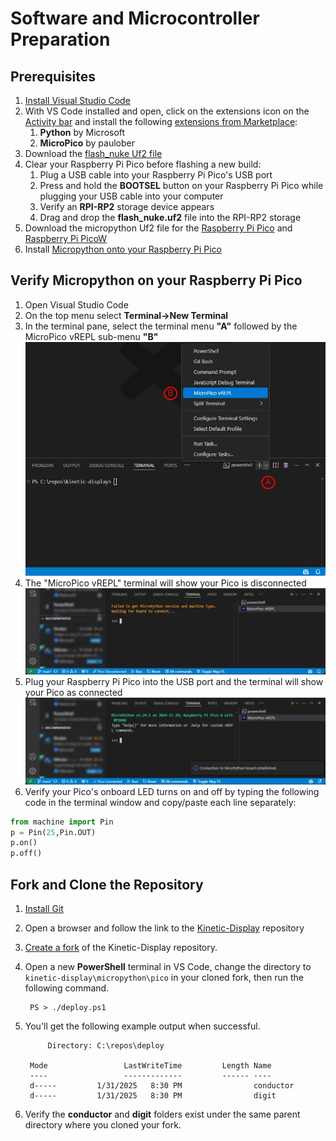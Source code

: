 # Software and Microcontroller Preparation

## Prerequisites

1. [Install Visual Studio Code](https://code.visualstudio.com/download)
2. With VS Code installed and open, click on the extensions icon on the [Activity bar](https://code.visualstudio.com/docs/getstarted/userinterface#_basic-layout) and install the following [extensions from Marketplace](https://code.visualstudio.com/docs/editor/extension-marketplace):
    1. **Python** by Microsoft
    2. **MicroPico** by paulober
3. Download the [flash_nuke Uf2 file](https://github.com/Pwea/Flash-Nuke)
4. Clear your Raspberry Pi Pico before flashing a new build:
    1. Plug a USB cable into your Raspberry Pi Pico's USB port
    2. Press and hold the **BOOTSEL** button on your Raspberry Pi Pico while plugging your USB cable into your computer
    3. Verify an **RPI-RP2** storage device appears
    4. Drag and drop the **flash_nuke.uf2** file into the RPI-RP2 storage
5. Download the micropython Uf2 file for the [Raspberry Pi Pico](https://micropython.org/download/RPI_PICO/) and [Raspberry Pi PicoW](https://micropython.org/download/RPI_PICO_W/)
6. Install [Micropython onto your Raspberry Pi Pico](https://www.raspberrypi.com/documentation/microcontrollers/micropython.html#what-is-micropython)

## Verify Micropython on your Raspberry Pi Pico

1. Open Visual Studio Code
1. On the top menu select **Terminal->New Terminal**
1. In the terminal pane, select the terminal menu **"A"** followed by the MicroPico vREPL sub-menu **"B"**
![micropico-1](./img/prereq-software/micropicoscreenshot-1.webp)
1. The "MicroPico vREPL" terminal will show your Pico is disconnected
![micropico-2](./img/prereq-software/micropicoscreenshot-2.webp)
1. Plug your Raspberry Pi Pico into the USB port and the terminal will show your Pico as connected
![micropico-3](./img/prereq-software/micropicoscreenshot-3.webp)
1. Verify your Pico's onboard LED turns on and off by typing the following code in the terminal window and copy/paste each line separately:

```python
from machine import Pin
p = Pin(25,Pin.OUT)
p.on()
p.off()
```

## Fork and Clone the Repository

1. [Install Git](https://git-scm.com/downloads)
1. Open a browser and follow the link to the [Kinetic-Display](https://github.com/gobbyo/kinetic-display) repository
1. [Create a fork](https://docs.github.com/en/pull-requests/collaborating-with-pull-requests/working-with-forks/fork-a-repo) of the Kinetic-Display repository.
1. Open a new **PowerShell** terminal in VS Code, change the directory to ```kinetic-display\micropython\pico``` in your cloned fork, then run the following command.

    <!--dos-->
        PS > ./deploy.ps1
        
1. You'll get the following example output when successful.

    <!--dos-->
            Directory: C:\repos\deploy
        
        Mode                 LastWriteTime         Length Name
        ----                 -------------         ------ ----
        d-----         1/31/2025   8:30 PM                conductor
        d-----         1/31/2025   8:30 PM                digit

1. Verify the **conductor** and **digit** folders exist under the same parent directory where you cloned your fork.
